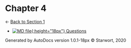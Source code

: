 # Chapter 4

← [Back to Section 1](..)

- [![MD file](https://img.icons8.com/windows/512/4a90e2/regular-document.png){:height="18px"} Questions](questions.html)

Generated by AutoDocs version 1.0.1-18px © Starwort, 2020
